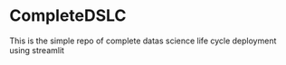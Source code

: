 # CompleteDSLC
This is the simple repo of complete datas science life cycle deployment using streamlit
